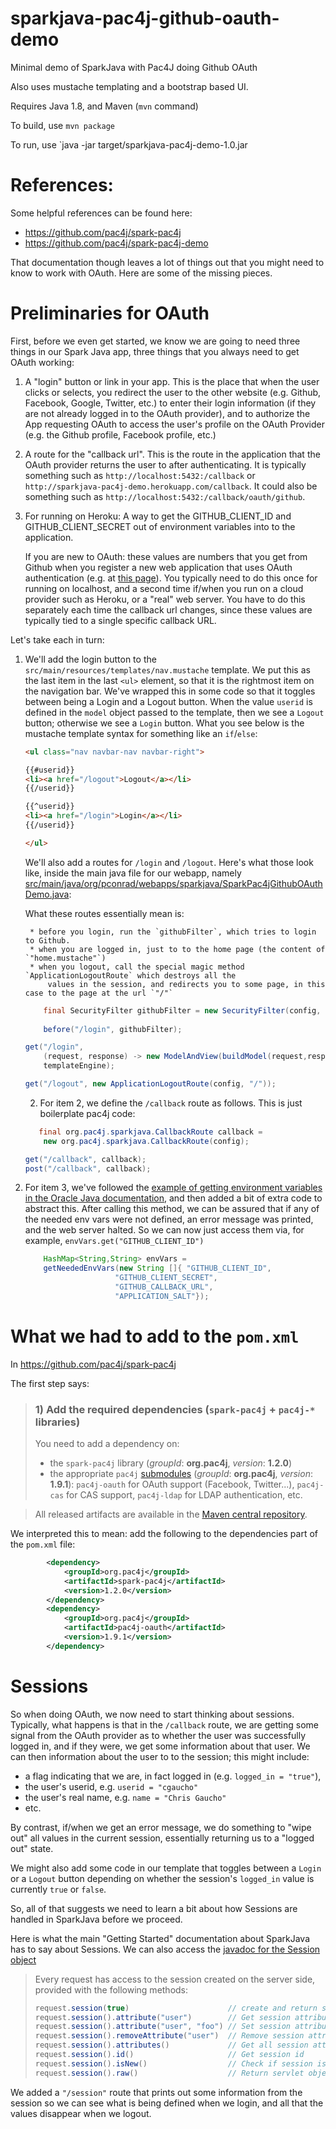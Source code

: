 # sparkjava-pac4j-github-oauth-demo

Minimal demo of SparkJava with Pac4J doing Github OAuth

Also uses mustache templating and a bootstrap based UI.

Requires Java 1.8, and Maven (`mvn` command)

To build, use `mvn package`

To run, use `java -jar target/sparkjava-pac4j-demo-1.0.jar 

# References:

Some helpful references can be found here:

* https://github.com/pac4j/spark-pac4j
* https://github.com/pac4j/spark-pac4j-demo
 
That documentation though leaves a lot of things out that you might need to know to work with OAuth.  Here are some of the missing
pieces.

# Preliminaries for OAuth

First, before we even get started, we know we are going to need three things in our Spark Java app, three things that you always need to get OAuth working:

1.  A "login" button or link in your app.  This is the place that when the user clicks or selects, you redirect the user to the other 
    website (e.g. Github, Facebook, Google, Twitter, etc.) to enter their login information (if they are not already logged in
    to the OAuth provider), and to authorize the App requesting OAuth to access the user's profile on the OAuth Provider (e.g. the Github profile, Facebook profile, 
    etc.)

2.  A route for the "callback url".  This is the route in the application that the OAuth provider returns the user to after
    authenticating.    It is typically something such as `http://localhost:5432:/callback` or `http://sparkjava-pac4j-demo.herokuapp.com/callback`.    It could also be something such as  `http://localhost:5432:/callback/oauth/github`.   

3.  For running on Heroku: A way to get the GITHUB_CLIENT_ID and GITHUB_CLIENT_SECRET out of environment variables into to the
    application.    

    If you are new to OAuth: these values are numbers that you get from Github when you register a new
    web application that uses OAuth authentication (e.g. at [this page](https://github.com/settings/applications/new)).   You 
    typically need to do this once for running on localhost, and a second time if/when you run on a cloud provider such as Heroku,
    or a "real" web server.     You have to do this separately each time the callback url changes, since these values are typically tied to
    a single specific callback URL.


Let's take each in turn:

1. We'll add the login button to the `src/main/resources/templates/nav.mustache` template.   We put this as the last item 
    in the last `<ul>` element, so that it is the rightmost item on the navigation bar.     We've wrapped this in some code
    so that it toggles between being a Login and a Logout button.   When the value `userid` is defined in the `model` object
    passed to the template, then we see a `Logout` button; otherwise we see a `Login` button.   What you see below is the
    mustache template syntax for something like an `if`/`else`:

    ```html
    <ul class="nav navbar-nav navbar-right">

	{{#userid}} 
	<li><a href="/logout">Logout</a></li>
	{{/userid}}

	{{^userid}}
	<li><a href="/login">Login</a></li>
	{{/userid}}

    </ul>
    ```

    We'll also add a routes for `/login` and `/logout`.   Here's what those look like, inside the
    main java file for our webapp, namely [src/main/java/org/pconrad/webapps/sparkjava/SparkPac4jGithubOAuthDemo.java](https://github.com/pconrad-webapps/sparkjava-pac4j-github-oauth-demo/blob/master/src/main/java/org/pconrad/webapps/sparkjava/SparkPac4jGithubOAuthDemo.java):
   
    What these routes essentially mean is: 
    
        * before you login, run the `githubFilter`, which tries to login to Github.
        * when you are logged in, just to to the home page (the content of `"home.mustache"`)
        * when you logout, call the special magic method `ApplicationLogoutRoute` which destroys all the
            values in the session, and redirects you to some page, in this case to the page at the url `"/"`
    
    ```java
        final SecurityFilter githubFilter = new SecurityFilter(config, "GithubClient", "", "");
       
        before("/login", githubFilter);

	get("/login",
	    (request, response) -> new ModelAndView(buildModel(request,response),"home.mustache"),
	    templateEngine);

	get("/logout", new ApplicationLogoutRoute(config, "/"));
    ```
    
    2. For item 2, we define the `/callback` route as follows.  This is just boilerplate pac4j code:

    ```java
       final org.pac4j.sparkjava.CallbackRoute callback =
	    new org.pac4j.sparkjava.CallbackRoute(config);

	get("/callback", callback);
	post("/callback", callback);
    ```
    
3.  For item 3, we've followed
     the [example of getting environment variables in the Oracle Java documentation](https://docs.oracle.com/javase/tutorial/essential/environment/env.html), 
     and then added a bit of extra code to abstract this.     After calling this method, we can
     be assured that if any of the needed env vars were not defined, an error message was printed,
     and the web server halted.  So we can now just access them via, for example,
     `envVars.get("GITHUB_CLIENT_ID")`
     
    ```java
        HashMap<String,String> envVars =
	    getNeededEnvVars(new String []{ "GITHUB_CLIENT_ID",
					    "GITHUB_CLIENT_SECRET",
					    "GITHUB_CALLBACK_URL",
					    "APPLICATION_SALT"});
    
    ```

# What we had to add to the `pom.xml`

In https://github.com/pac4j/spark-pac4j

The first step says:

> ### 1) Add the required dependencies (`spark-pac4j` + `pac4j-*` libraries)
>
> You need to add a dependency on:
>
> - the `spark-pac4j` library (<em>groupId</em>: **org.pac4j**, *version*: **1.2.0**)
> - the appropriate `pac4j` [submodules](http://www.pac4j.org/docs/clients.html) (<em>groupId</em>: **org.pac4j**, *version*: **1.9.1**): `pac4j-oauth` for OAuth support (Facebook, Twitter...), `pac4j-cas` for CAS support, `pac4j-ldap` for LDAP authentication, etc.

> All released artifacts are available in the [Maven central repository](http://search.maven.org/#search%7Cga%7C1%7Cpac4j).
> 
>

We interpreted this to mean: add the following to the dependencies part of the `pom.xml` file:

```xml
        <dependency>
        	<groupId>org.pac4j</groupId>
        	<artifactId>spark-pac4j</artifactId>
        	<version>1.2.0</version>
        </dependency>
        <dependency>
        	<groupId>org.pac4j</groupId>
        	<artifactId>pac4j-oauth</artifactId>
        	<version>1.9.1</version>
        </dependency>
```

# Sessions

So when doing OAuth, we now need to start thinking about sessions.   Typically, what happens is that in the `/callback` route, we are getting some signal from the OAuth provider as to whether the user was successfully logged in, and if they were, we get
some information about that user.  We can then information about the user to to the session; this might include:
* a flag indicating that we are, in fact logged in (e.g. `logged_in = "true"`), 
* the user's userid, e.g. `userid = "cgaucho"`
* the user's real name, e.g. `name = "Chris Gaucho"`
* etc.

By contrast, if/when we get an error message, we do something to "wipe out" all values in the current session, essentially returning
us to a "logged out" state.    

We might also add some code in our template that toggles between a `Login` or a `Logout` button depending on whether the session's `logged_in` value is currently `true` or `false`.

So, all of that suggests we need to learn a bit about how Sessions are handled in SparkJava before we proceed.    

Here is what the main "Getting Started" documentation about SparkJava has to say about Sessions.   We can also access the [javadoc for the Session object](http://spark.screenisland.com/spark/Session.html)

> Every request has access to the session created on the server side, provided with the following methods:
> ```java
> request.session(true)                      // create and return session
> request.session().attribute("user")        // Get session attribute "user"
> request.session().attribute("user", "foo") // Set session attribute "user"
> request.session().removeAttribute("user")  // Remove session attribute "user"
> request.session().attributes()             // Get all session attributes
> request.session().id()                     // Get session id
> request.session().isNew()                  // Check if session is new
> request.session().raw()                    // Return servlet object
> ```

We added a `"/session"` route that prints out some information from the session so we can see what is being defined when we login, 
and all that the values disappear when we logout.
